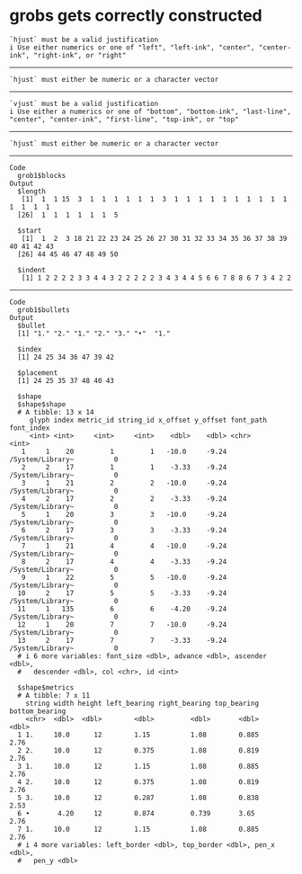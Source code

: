 # grobs gets correctly constructed

    `hjust` must be a valid justification
    i Use either numerics or one of "left", "left-ink", "center", "center-ink", "right-ink", or "right"

---

    `hjust` must either be numeric or a character vector

---

    `vjust` must be a valid justification
    i Use either a numerics or one of "bottom", "bottom-ink", "last-line", "center", "center-ink", "first-line", "top-ink", or "top"

---

    `hjust` must either be numeric or a character vector

---

    Code
      grob1$blocks
    Output
      $length
       [1]  1  1 15  3  1  1  1  1  1  1  3  1  1  1  1  1  1  1  1  1  1  1  1  1  1
      [26]  1  1  1  1  1  1  5
      
      $start
       [1]  1  2  3 18 21 22 23 24 25 26 27 30 31 32 33 34 35 36 37 38 39 40 41 42 43
      [26] 44 45 46 47 48 49 50
      
      $indent
       [1] 1 2 2 2 2 3 3 4 4 3 2 2 2 2 2 3 4 3 4 4 5 6 6 7 8 8 6 7 3 4 2 2
      

---

    Code
      grob1$bullets
    Output
      $bullet
      [1] "1." "2." "1." "2." "3." "•"  "1."
      
      $index
      [1] 24 25 34 36 47 39 42
      
      $placement
      [1] 24 25 35 37 48 40 43
      
      $shape
      $shape$shape
      # A tibble: 13 x 14
         glyph index metric_id string_id x_offset y_offset font_path        font_index
         <int> <int>     <int>     <int>    <dbl>    <dbl> <chr>                 <int>
       1     1    20         1         1   -10.0     -9.24 /System/Library~          0
       2     2    17         1         1    -3.33    -9.24 /System/Library~          0
       3     1    21         2         2   -10.0     -9.24 /System/Library~          0
       4     2    17         2         2    -3.33    -9.24 /System/Library~          0
       5     1    20         3         3   -10.0     -9.24 /System/Library~          0
       6     2    17         3         3    -3.33    -9.24 /System/Library~          0
       7     1    21         4         4   -10.0     -9.24 /System/Library~          0
       8     2    17         4         4    -3.33    -9.24 /System/Library~          0
       9     1    22         5         5   -10.0     -9.24 /System/Library~          0
      10     2    17         5         5    -3.33    -9.24 /System/Library~          0
      11     1   135         6         6    -4.20    -9.24 /System/Library~          0
      12     1    20         7         7   -10.0     -9.24 /System/Library~          0
      13     2    17         7         7    -3.33    -9.24 /System/Library~          0
      # i 6 more variables: font_size <dbl>, advance <dbl>, ascender <dbl>,
      #   descender <dbl>, col <chr>, id <int>
      
      $shape$metrics
      # A tibble: 7 x 11
        string width height left_bearing right_bearing top_bearing bottom_bearing
        <chr>  <dbl>  <dbl>        <dbl>         <dbl>       <dbl>          <dbl>
      1 1.     10.0      12        1.15          1.08        0.885           2.76
      2 2.     10.0      12        0.375         1.08        0.819           2.76
      3 1.     10.0      12        1.15          1.08        0.885           2.76
      4 2.     10.0      12        0.375         1.08        0.819           2.76
      5 3.     10.0      12        0.287         1.08        0.838           2.53
      6 •       4.20     12        0.874         0.739       3.65            2.76
      7 1.     10.0      12        1.15          1.08        0.885           2.76
      # i 4 more variables: left_border <dbl>, top_border <dbl>, pen_x <dbl>,
      #   pen_y <dbl>
      
      

